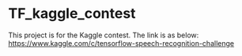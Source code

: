 # TF_kaggle_contest

This project is for the Kaggle contest. The link is as below:
https://www.kaggle.com/c/tensorflow-speech-recognition-challenge
